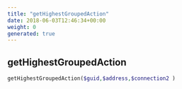 ```yaml
---
title: "getHighestGroupedAction"
date: 2018-06-03T12:46:34+00:00
weight: 0
generated: true
---
```


## getHighestGroupedAction



```php
getHighestGroupedAction($guid,$address,$connection2 )
```





